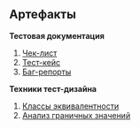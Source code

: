 ## Артефакты

**Тестовая документация**
1. [Чек-лист](https://github.com/everyrubb/portfolio_QA/blob/main/check_list.md)
2. [Тест-кейс](https://github.com/everyrubb/portfolio_QA/blob/main/test_case.md)
3. [Баг-репорты](https://github.com/everyrubb/portfolio_QA/blob/main/bug_reports.md)

**Техники тест-дизайна**

1. [Классы эквивалентности ](https://github.com/everyrubb/portfolio_QA/blob/main/equivalence_class.md)
2. [Анализ граничных значений](https://github.com/everyrubb/portfolio_QA/blob/main/boundary_value_testing.md)


